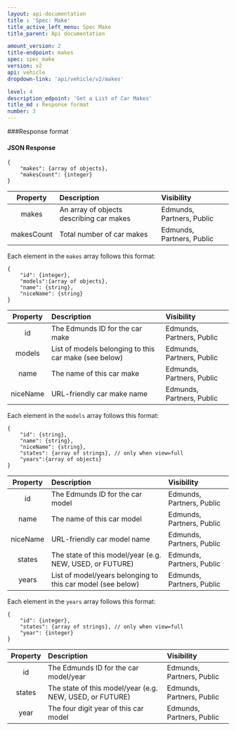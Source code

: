 ```yaml
---
layout: api-documentation
title : 'Spec: Make'
title_active_left_menu: Spec Make
title_parent: Api documentation

amount_version: 2
title-endpoint: makes
spec: spec_make
version: v2
api: vehicle
dropdown-link: 'api/vehicle/v2/makes'

level: 4
description_edpoint: 'Get a List of Car Makes'
title_md : Response format
number: 3
---
```


###Response format

#### JSON Response

	{
		"makes": {array of objects},
		"makesCount": {integer}
	}

| Property      | Description                                              | Visibility                |
|:-------------:|:---------------------------------------------------------|:------------------------- |
| makes    		| An array of objects describing car makes                 | Edmunds, Partners, Public |
| makesCount 	| Total number of car makes								   | Edmunds, Partners, Public |

Each element in the <code>makes</code> array follows this format:

	{
		"id": {integer},
		"models":{array of objects},
		"name": {string},
		"niceName": {string}
	}
	
| Property      | Description                                              | Visibility                |
|:-------------:|:---------------------------------------------------------|:------------------------- |
| id            | The Edmunds ID for the car make                          | Edmunds, Partners, Public |
| models        | List of models belonging to this car make (see below)    | Edmunds, Partners, Public |
| name          | The name of this car make                                | Edmunds, Partners, Public |
| niceName      | URL-friendly car make name	                           | Edmunds, Partners, Public |
	
Each element in the <code>models</code> array follows this format:

	{
		"id": {string},
		"name":	{string},
		"niceName": {string},
		"states": {array of strings}, // only when view=full
		"years":{array of objects}
	}

| Property      | Description                                                    | Visibility                |
|:-------------:|:---------------------------------------------------------------|:------------------------- |
| id            | The Edmunds ID for the car model                               | Edmunds, Partners, Public |
| name          | The name of this car model                                     | Edmunds, Partners, Public |
| niceName      | URL-friendly car model name                                    | Edmunds, Partners, Public |
| states        | The state of this model/year (e.g. NEW, USED, or FUTURE)       | Edmunds, Partners, Public |
| years         | List of model/years belonging to this car model (see below)    | Edmunds, Partners, Public |
		
Each element in the <code>years</code> array follows this format:

	{
		"id": {integer},
		"states": {array of strings}, // only when view=full
		"year": {integer}
	}
	
| Property      | Description                                                    | Visibility                |
|:-------------:|:---------------------------------------------------------------|:------------------------- |
| id            | The Edmunds ID for the car model/year                          | Edmunds, Partners, Public |
| states        | The state of this model/year (e.g. NEW, USED, or FUTURE)       | Edmunds, Partners, Public |
| year          | The four digit year of this car model                          | Edmunds, Partners, Public |
